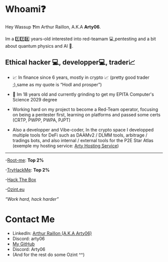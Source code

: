 # Whoami❓

Hey Wassup ❓Im Arthur Raillon, A.K.A **Arty06**.

Im a 1️⃣7️⃣8️⃣ years-old interested into red-teamam 💻,pentesting and a bit about quantum physics and AI 🚀.

## Ethical hacker 💻, developper💻, trader📈

- 📈 In finance since 6 years, mostly in crypto 📈 (pretty good trader ;),same as my quote is “Hodl and prosper”)

- 🚀 Im 18 years old and currently grinding to get my EPITA Computer's Science 2029 degree

- Working hard on my project to become a Red-Team operator, focusing on being a pentester first, learning on platforms and passed some certs (CRTP, PWPP, PWPA, PJPT)

- Also a developper and Vibe-coder, In the crypto space I developped multiple tools for DeFi such as DAAMv2 / DLMM tools, arbitrage / tradings bots, and also internal / external tools for the P2E Star Atlas (exemple my hosting service: [Arty Hosting Service](https://arty-hosting-service.vercel.app))


* * * 

-[Root-me](https://root-me.org/Arty06): **Top 2%**

-[TryHackMe](https://tryhackme.com/p/Arty06): **Top 2%**

-[Hack The Box](https://app.hackthebox.com/profile/1052974)

-[Ozint.eu](https://ozint.eu/ozinter/7907/)



*“Work hard, hack harder”*


# Contact Me

- LinkedIn: [Arthur Raillon (A.K.A Arty06)](https://www.linkedin.com/in/arthur-raillon-arty-b95b21256/)
- Discord: arty06
- [My GitHub](https://github.com/ArtyETH06)
- Discord: Arty06
- (And for the rest do some Ozint ^^)
